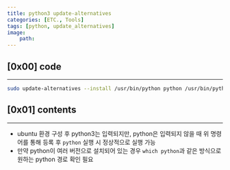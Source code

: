 ```yaml
---
title: python3 update-alternatives
categories: [ETC., Tools]
tags: [python, update_alternatives]
image:
    path: 
---
```


## [0x00] code
---
``` bash
sudo update-alternatives --install /usr/bin/python python /usr/bin/python3 1
```

## [0x01] contents
---
- ubuntu 환경 구성 후 python3는 입력되지만, python은 입력되지 않을 때 위 명령어를 통해 등록 후 `python` 실행 시 정상적으로 실행 가능
- 만약 python이 여러 버전으로 설치되어 있는 경우 `which python`과 같은 방식으로 원하는 python 경로 확인 필요

